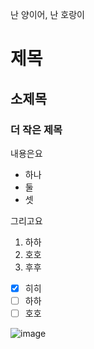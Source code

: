 난 양이어, 난 호랑이
# 제목
## 소제목
### 더 작은 제목

내용은요
- 하나
- 둘
- 셋

그리고요
1. 하하
2. 호호
3. 후후

- [x] 히히
- [ ] 하하
- [ ] 호호

![image](https://github.com/user-attachments/assets/1494cb41-2cef-41b3-aa48-1cb252cf0f53)
